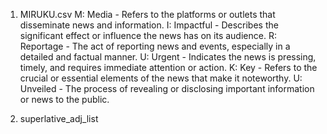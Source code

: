 1. MIRUKU.csv
M: Media - Refers to the platforms or outlets that disseminate news and information.
I: Impactful - Describes the significant effect or influence the news has on its audience.
R: Reportage - The act of reporting news and events, especially in a detailed and factual manner.
U: Urgent - Indicates the news is pressing, timely, and requires immediate attention or action.
K: Key - Refers to the crucial or essential elements of the news that make it noteworthy.
U: Unveiled - The process of revealing or disclosing important information or news to the public.

2. superlative_adj_list
